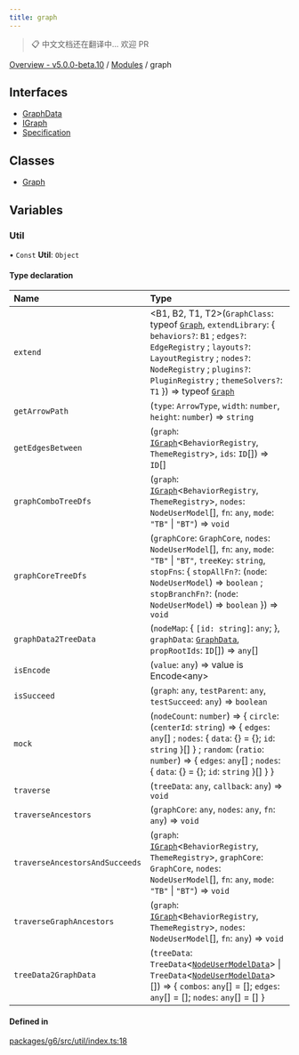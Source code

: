 ```yaml
---
title: graph
---
```


> 📋 中文文档还在翻译中... 欢迎 PR

[Overview - v5.0.0-beta.10](../README.zh.md) / [Modules](../modules.zh.md) / graph

## Interfaces

- [GraphData](../interfaces/graph/GraphData.zh.md)
- [IGraph](../interfaces/graph/IGraph.zh.md)
- [Specification](../interfaces/graph/Specification.zh.md)

## Classes

- [Graph](../classes/graph/Graph.zh.md)

## Variables

### Util

• `Const` **Util**: `Object`

#### Type declaration

| Name                           | Type                                                                                                                                                                                                                                                                                                                   |
| :----------------------------- | :--------------------------------------------------------------------------------------------------------------------------------------------------------------------------------------------------------------------------------------------------------------------------------------------------------------------- |
| `extend`                       | <B1, B2, T1, T2\>(`GraphClass`: typeof [`Graph`](../classes/graph/Graph.zh.md), `extendLibrary`: { `behaviors?`: `B1` ; `edges?`: `EdgeRegistry` ; `layouts?`: `LayoutRegistry` ; `nodes?`: `NodeRegistry` ; `plugins?`: `PluginRegistry` ; `themeSolvers?`: `T1` }) => typeof [`Graph`](../classes/graph/Graph.zh.md) |
| `getArrowPath`                 | (`type`: `ArrowType`, `width`: `number`, `height`: `number`) => `string`                                                                                                                                                                                                                                               |
| `getEdgesBetween`              | (`graph`: [`IGraph`](../interfaces/graph/IGraph.zh.md)<`BehaviorRegistry`, `ThemeRegistry`\>, `ids`: `ID`[]) => `ID`[]                                                                                                                                                                                                 |
| `graphComboTreeDfs`            | (`graph`: [`IGraph`](../interfaces/graph/IGraph.zh.md)<`BehaviorRegistry`, `ThemeRegistry`\>, `nodes`: `NodeUserModel`[], `fn`: `any`, `mode`: `"TB"` \| `"BT"`) => `void`                                                                                                                                             |
| `graphCoreTreeDfs`             | (`graphCore`: `GraphCore`, `nodes`: `NodeUserModel`[], `fn`: `any`, `mode`: `"TB"` \| `"BT"`, `treeKey`: `string`, `stopFns`: { `stopAllFn?`: (`node`: `NodeUserModel`) => `boolean` ; `stopBranchFn?`: (`node`: `NodeUserModel`) => `boolean` }) => `void`                                                            |
| `graphData2TreeData`           | (`nodeMap`: { `[id: string]`: `any`; }, `graphData`: [`GraphData`](../interfaces/graph/GraphData.zh.md), `propRootIds`: `ID`[]) => `any`[]                                                                                                                                                                             |
| `isEncode`                     | (`value`: `any`) => value is Encode<any\>                                                                                                                                                                                                                                                                              |
| `isSucceed`                    | (`graph`: `any`, `testParent`: `any`, `testSucceed`: `any`) => `boolean`                                                                                                                                                                                                                                               |
| `mock`                         | (`nodeCount`: `number`) => { `circle`: (`centerId`: `string`) => { `edges`: `any`[] ; `nodes`: { `data`: {} = {}; `id`: `string` }[] } ; `random`: (`ratio`: `number`) => { `edges`: `any`[] ; `nodes`: { `data`: {} = {}; `id`: `string` }[] } }                                                                      |
| `traverse`                     | (`treeData`: `any`, `callback`: `any`) => `void`                                                                                                                                                                                                                                                                       |
| `traverseAncestors`            | (`graphCore`: `any`, `nodes`: `any`, `fn`: `any`) => `void`                                                                                                                                                                                                                                                            |
| `traverseAncestorsAndSucceeds` | (`graph`: [`IGraph`](../interfaces/graph/IGraph.zh.md)<`BehaviorRegistry`, `ThemeRegistry`\>, `graphCore`: `GraphCore`, `nodes`: `NodeUserModel`[], `fn`: `any`, `mode`: `"TB"` \| `"BT"`) => `void`                                                                                                                   |
| `traverseGraphAncestors`       | (`graph`: [`IGraph`](../interfaces/graph/IGraph.zh.md)<`BehaviorRegistry`, `ThemeRegistry`\>, `nodes`: `NodeUserModel`[], `fn`: `any`) => `void`                                                                                                                                                                       |
| `treeData2GraphData`           | (`treeData`: `TreeData`<[`NodeUserModelData`](../interfaces/item/NodeUserModelData.zh.md)\> \| `TreeData`<[`NodeUserModelData`](../interfaces/item/NodeUserModelData.zh.md)\>[]) => { `combos`: `any`[] = []; `edges`: `any`[] = []; `nodes`: `any`[] = [] }                                                           |

#### Defined in

[packages/g6/src/util/index.ts:18](https://github.com/antvis/G6/blob/61e525e59b/packages/g6/src/util/index.ts#L18)
